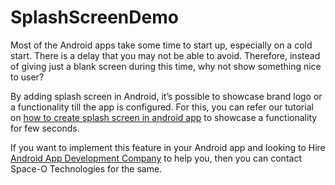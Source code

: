 # SplashScreenDemo

Most of the Android apps take some time to start up, especially on a cold start. There is a delay that you may not be able to avoid. Therefore, instead of giving just a blank screen during this time, why not show something nice to user?

By adding splash screen in Android, it’s possible to showcase brand logo or a functionality till the app is configured. For this, you can refer our tutorial on [how to create splash screen in android app](https://www.spaceotechnologies.com/create-splash-screen-android-example/) to showcase a functionality for few seconds.

If you want to implement this feature in your Android app and looking to Hire [Android App Development Company](http://www.spaceotechnologies.com/android-app-development/) to help you, then you can contact Space-O Technologies for the same.
